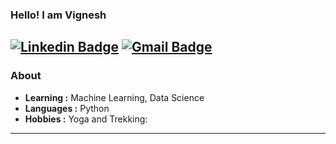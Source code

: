 ### Hello! I am Vignesh 
[![Linkedin Badge](https://img.shields.io/badge/-Vignesh-blue?style=flat-square&logo=Linkedin&logoColor=white&link=https://www.linkedin.com/in/vignesh-59b755197//)](https://www.linkedin.com/in/vignesh-59b755197/) [![Gmail Badge](https://img.shields.io/badge/-vignesh.suvarna95@gmail.com-c14438?style=flat-square&logo=Gmail&logoColor=white&link=mailto:vignesh.suvarna95@gmail.com)](mailto:vignesh.suvarna95@gmail.com)
---------------------------------------------------------------------------------------------------------------------------------------------------------------------------------
### About

-  **Learning :** Machine Learning, Data Science
-  **Languages :** Python
-  **Hobbies :** Yoga and Trekking:
--------------------------------------------------------------------------------------------------------------------------------------------------------------------------
